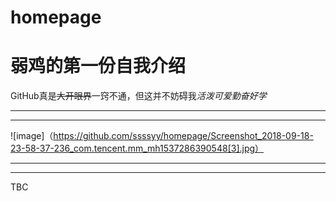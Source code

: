 # homepage

# **弱鸡的第一份自我介绍**
GitHub真是~~大开眼界~~一窍不通，但这并不妨碍我*活泼可爱勤奋好学*
******
******
![image]（https://github.com/ssssyy/homepage/Screenshot_2018-09-18-23-58-37-236_com.tencent.mm_mh1537286390548[3].jpg）
******
******
TBC
